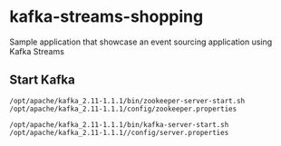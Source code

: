 # kafka-streams-shopping

Sample application that showcase an event sourcing application using Kafka Streams

## Start Kafka
```
/opt/apache/kafka_2.11-1.1.1/bin/zookeeper-server-start.sh /opt/apache/kafka_2.11-1.1.1/config/zookeeper.properties
```
```
/opt/apache/kafka_2.11-1.1.1/bin/kafka-server-start.sh /opt/apache/kafka_2.11-1.1.1//config/server.properties
```
